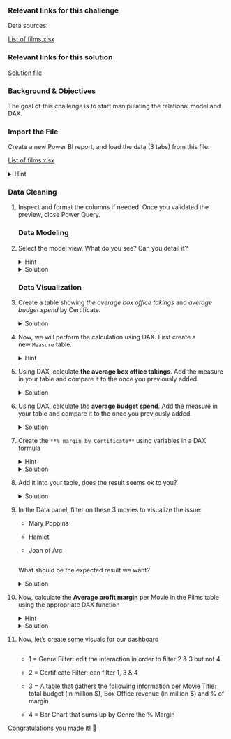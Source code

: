 <div role="tabpanel" class="tab-pane" id="exercise-solution">
<div id="exercice-content" class="px-5 py-3">


<h3 id="relevant-links-for-this-challenge">Relevant links for this challenge</h3>

<p>Data sources:</p>

<p><a href="https://docs.google.com/spreadsheets/d/1HatMy8dQ7xVCqTJQQMFWRpnQNdtMzpn-/edit?usp=sharing&amp;ouid=100452186638598593746&amp;rtpof=true&amp;sd=true" target="_blank">List of films.xlsx</a></p>

<h3 id="relevant-links-for-this-solution">Relevant links for this solution</h3>

<p><a href="https://drive.google.com/file/d/1qL8-7WuklpNY9taqH0FuXa7xoob0rBqh/view?usp=drive_link" target="_blank">Solution file</a></p>

<h3 id="background--objectives">Background &amp; Objectives</h3>

<p>The goal of this challenge is to start manipulating the relational model and DAX.</p>

<h3 id="import-the-file">Import the File</h3>

<p>Create a new Power BI report, and load the data (3 tabs) from this file:</p>

<p><a href="https://docs.google.com/spreadsheets/d/1HatMy8dQ7xVCqTJQQMFWRpnQNdtMzpn-/edit?usp=sharing&amp;ouid=100452186638598593746&amp;rtpof=true&amp;sd=true" target="_blank">List of films.xlsx</a></p>

<details>
<summary>Hint</summary>

<p><img src="https://wagon-public-assets.s3.eu-west-3.amazonaws.com/05-Dashboarding/05-Power-BI-2/04-Margin-Movies-asset-1-Screenshot_2023-10-31_at_12.34.43.png" alt=""></p>

<p><em>Select all tables needed. For Certificate &amp; Genre, you can choose between raw table or a formatting table.</em></p>
</details>

<h3 id="data-cleaning">Data Cleaning</h3>

<ol>
<li>
<p>Inspect and format the columns if needed. Once you validated the preview, close Power Query.</p>

<h3 id="data-modeling">Data Modeling</h3>
</li>
<li>
<p>Select the model view. What do you see? Can you detail it?</p>

<details>
<summary>Hint</summary>

<p>Double click on a link to get details
<img src="https://wagon-public-assets.s3.eu-west-3.amazonaws.com/05-Dashboarding/05-Power-BI-2/04-Margin-Movies-asset-2-Screenshot_2023-10-31_at_12.35.41.png" alt=""></p>

</details>

<details>
<summary>Solution</summary>

<p><img src="https://wagon-public-assets.s3.eu-west-3.amazonaws.com/05-Dashboarding/05-Power-BI-2/04-Margin-Movies-asset-3-Screenshot_2023-10-31_at_12.40.40.png" alt=""></p>

</details>

<h3 id="data-visualization">Data Visualization</h3>
</li>
<li>
<p>Create a table showing&nbsp;<em>the average box office takings</em>&nbsp;and&nbsp;<em>average budget spend</em>&nbsp;by Certificate.</p>

<details>
<summary>Solution</summary>

<p><img src="https://wagon-public-assets.s3.eu-west-3.amazonaws.com/05-Dashboarding/05-Power-BI-2/04-Margin-Movies-asset-4-Screenshot_2023-10-31_at_12.41.18.png" alt=""></p>

</details>
</li>
<li>
<p>Now, we will perform the calculation using DAX. First create a new&nbsp;<code>Measure</code>&nbsp;table.</p>

<details>
<summary>Hint</summary>

<p>Step by step operations explained in detail&nbsp;<a href="https://www.phdata.io/blog/creating-a-measures-table-in-power-bi/" target="_blank">here</a></p>
</details>
</li>
<li>
<p>Using DAX, calculate&nbsp;<strong>the average box office takings</strong>. Add the measure in your table and compare it to the once you previously added.</p>

<details>
<summary>Solution</summary>

<div class="language-javascript highlighter-rouge"><div class="highlight github"><pre class="highlight github"><code><span class="nx">AvgBoxOffice</span> <span class="o">=</span> <span class="nc">CALCULATE</span><span class="p">(</span><span class="nc">AVERAGE</span><span class="p">(</span><span class="nx">Films</span><span class="p">[</span><span class="nx">BoxOfficeDollars</span><span class="p">]))</span>
</code></pre></div>      </div>
</details>
</li>
<li>
<p>Using DAX, calculate&nbsp;<em>the</em>&nbsp;<strong>average budget spend</strong>. Add the measure in your table and compare it to the once you previously added.</p>

<details>
<summary>Solution</summary>

<div class="language-javascript highlighter-rouge"><div class="highlight github"><pre class="highlight github"><code><span class="nx">AvgBudget</span> <span class="o">=</span> <span class="nc">CALCULATE</span><span class="p">(</span><span class="nc">AVERAGE</span><span class="p">(</span><span class="nx">Films</span><span class="p">[</span><span class="nx">BudgetDollars</span><span class="p">]))</span>
</code></pre></div>      </div>
</details>
</li>
<li>
<p>Create the <code>**% margin by Certificate**</code> using variables in a DAX formula</p>

<details>
<summary>Hint</summary>

<p>Variables explained more&nbsp;<a href="https://learn.microsoft.com/en-us/dax/best-practices/dax-variables" target="_blank">here</a></p>
</details>

<details>
<summary>Solution</summary>

<div class="language-javascript highlighter-rouge"><div class="highlight github"><pre class="highlight github"><code><span class="o">%</span><span class="nx">Margin</span> <span class="o">=</span> 
<span class="nx">VAR</span> <span class="nx">SumBoxOffice</span> <span class="o">=</span> <span class="nc">CALCULATE</span><span class="p">(</span><span class="nc">SUM</span><span class="p">(</span><span class="nx">Films</span><span class="p">[</span><span class="nx">BoxOfficeDollars</span><span class="p">]))</span>
<span class="nx">VAR</span> <span class="nx">SumBudget</span> <span class="o">=</span> <span class="nc">CALCULATE</span><span class="p">(</span><span class="nc">SUM</span><span class="p">(</span><span class="nx">Films</span><span class="p">[</span><span class="nx">BudgetDollars</span><span class="p">]))</span>
<span class="nx">RETURN</span>
<span class="nx">SumBoxOffice</span>  <span class="o">/</span> <span class="nx">SumBudget</span>
</code></pre></div>      </div>
</details>
</li>
<li>
<p>Add it into your table, does the result seems ok to you?</p>

<details>
<summary>Solution</summary>

<p>No, because for some movies, we don’t have the spend</p>
</details>
</li>
<li>
<p>In the Data panel, filter on these 3 movies to visualize the issue:</p>

<ul>
<li>
<p>Mary Poppins</p>
</li>
<li>
<p>Hamlet</p>
</li>
<li>
<p>Joan of Arc</p>
</li>
</ul>

<p><img src="https://wagon-public-assets.s3.eu-west-3.amazonaws.com/05-Dashboarding/05-Power-BI-2/04-Margin-Movies-asset-5-Screenshot_2023-10-31_at_12.38.02.png" alt=""></p>

<p>What should be the expected result we want?</p>

<details>
<summary>Solution</summary>

<p>For Mary Poppins movie, we don’t have the Budget so we should exclude this movie from the calculation and keep only Hamlet and Joan of Arc.</p>
</details>
</li>
<li>
<p>Now, calculate the&nbsp;<strong>Average profit margin</strong>&nbsp;per Movie in the Films table using the appropriate DAX function</p>

<details>
<summary>Hint</summary>

<p>You can use the&nbsp;<a href="https://learn.microsoft.com/fr-fr/dax/divide-function-dax" target="_blank">Divide function</a>&nbsp;and&nbsp;<a href="https://learn.microsoft.com/fr-fr/dax/averagex-function-dax" target="_blank">Averagex function</a></p>
</details>

<details>
<summary>Solution</summary>

<div class="language-javascript highlighter-rouge"><div class="highlight github"><pre class="highlight github"><code><span class="o">%</span><span class="nx">MarginOk</span> <span class="o">=</span> <span class="nc">AVERAGEX</span><span class="p">(</span><span class="nx">Films</span><span class="p">,</span><span class="nc">DIVIDE</span><span class="p">((</span><span class="nx">Films</span><span class="p">[</span><span class="nx">BoxOfficeDollars</span><span class="p">]),</span><span class="nx">Films</span><span class="p">[</span><span class="nx">BudgetDollars</span><span class="p">]))</span>
</code></pre></div>      </div>
</details>
</li>
<li>
<p>Now, let’s create some visuals for our dashboard</p>

<p><img src="https://wagon-public-assets.s3.eu-west-3.amazonaws.com/05-Dashboarding/05-Power-BI-2/04-Margin-Movies-asset-6-Screenshot_2023-10-31_at_12.38.45.png" alt=""></p>

<ul>
<li>
<p>1 = Genre Filter: edit the interaction in order to filter 2 &amp; 3 but not 4</p>
</li>
<li>
<p>2 = Certificate Filter: can filter 1, 3 &amp; 4</p>
</li>
<li>
<p>3 = A table that gathers the following information per Movie Title: total budget (in million $), Box Office revenue (in million $) and % of margin</p>
</li>
<li>
<p>4 = Bar Chart that sums up by Genre the % Margin</p>
</li>
</ul>
</li>
</ol>

<p>Congratulations you made it! 🎉</p>


</div>
</div>